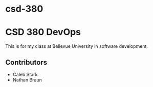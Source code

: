 # csd-380
<h1>CSD 380 DevOps</h1>
This is for my class at Bellevue University in software development.
<h2>Contributors</h2>
<ul>
    <li>Caleb Stark</li>
    <li>Nathan Braun</li>
</ul>


